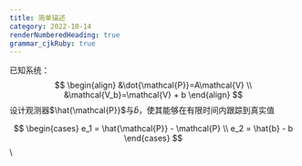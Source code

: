 ```yaml
---
title: 简单描述
category: 2022-10-14
renderNumberedHeading: true
grammar_cjkRuby: true
---
```



已知系统：
$$
\begin{align}
&\dot{\mathcal{P}}=A\mathcal{V} \\
&\mathcal{V_b}=\mathcal{V} + b
\end{align}
$$
设计观测器$\hat{\mathcal{P}}$与$\hat{b}$，使其能够在有限时间内跟踪到真实值

$$
\begin{cases}
e_1 = \hat{\mathcal{P}} - \mathcal{P} \\
e_2 = \hat{b} - b
\end{cases}
$$\